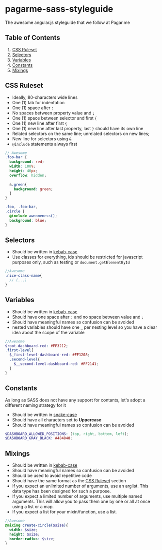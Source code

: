 # pagarme-sass-styleguide
The awesome angular.js styleguide that we follow at Pagar.me

## Table of Contents

  1. [CSS Ruleset](css-ruleset)
  1. [Selectors](#selectors)
  1. [Variables](#variables)
  1. [Constants](#constants)
  1. [Mixings](#mixings)

## CSS Ruleset

* Ideally, 80-characters wide lines
* One (1) tab for indentation
* One (1) space after `:`
* No spaces between property value and `;`
* One (1) space between selector and first `{`
* One (1) new line after first `{`
* One (1) new line after last property, last `}` should have its own line
* Related selectors on the same line; unrelated selectors on new lines;
* New line for selectors using `&`
* `@include` statements always first

```scss
// Awesome
.foo-bar {
  background: red;
  width: 100%;
  height: 40px;
  overflow: hidden;
  
  &.green{
    background: green;
  }
}

.foo, .foo-bar,
.circle {
  @include aweomeness();
  background: blue;
}

```

## Selectors

* Should be written in [kebab-case](https://en.wikipedia.org/wiki/Kebab_case)
* Use classes for everything, ids should be restricted for javascript purposes only, such as testing or `document.getElementById`
 
```scss
//Awesome
.nice-class-name{
  // (...)
}
```
 
## Variables

* Should be written in [kebab-case](https://en.wikipedia.org/wiki/Kebab_case)
* Should have one space after `:` and no space between value and `;`
* Should have meaningful names so confusion can be avoided
* nested variables should have one `_` per nesting level so you have a clear idea about the scope of the variable
 
```scss
//Awesome
$root-dashboard-red: #FF3212;
.first-level{
  $_first-level-dashboard-red: #FF1208;
  .second-level{
    $__second-level-dashboard-red: #FF2141;
  }
}
```

## Constants

As long as SASS does not have any support for contants, let's adopt a different naming strategy for it
* Should be written in [snake-case](https://en.wikipedia.org/wiki/Snake_case)
* Should have all characters set to **Uppercase**
* Should have meaningful names so confusion can be avoided
 
```scss
$DASHBOARD_ALLOWED_POSITIONS: (top, right, bottom, left);
$DASHBOARD_GRAY_BLACK: #484848;
```

## Mixings

* Should be written in [kebab-case](https://en.wikipedia.org/wiki/Kebab_case)
* Should have meaningful names so confusion can be avoided
* Should be used to avoid repetitive code
* Should have the same format as the [CSS Ruleset](#css-ruleset) section
* If you expect an unlimited number of arguments, use an arglist. This data type has been designed for such a purpose.
* If you expect a limited number of arguments, use multiple named arguments. This will allow you to pass them one by one or all at once using a list or a map.
* If you expect a list for your mixin/function, use a list.
 
```scss
//Awesome
@mixing create-circle($size){
  width: $size;
  height: $size;
  border-radius: $size;
}
```
